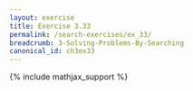 ```yaml
---
layout: exercise
title: Exercise 3.33
permalink: /search-exercises/ex_33/
breadcrumb: 3-Solving-Problems-By-Searching
canonical_id: ch3ex33
---
```


{% include mathjax_support %}

